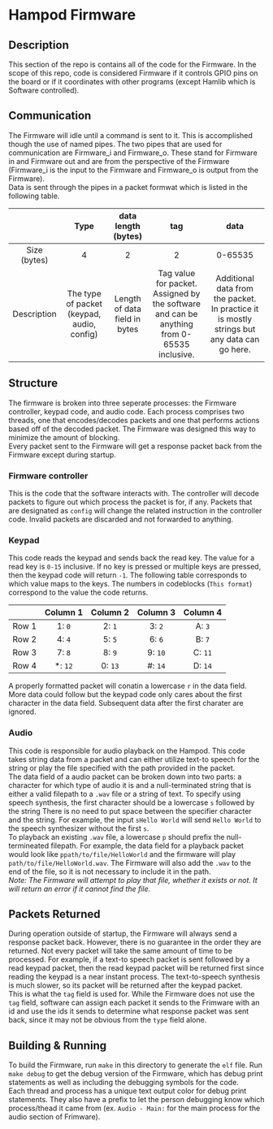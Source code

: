 # Hampod Firmware #

## Description ##

This section of the repo is contains all of the code for the Firmware. In the scope of this repo, code is considered Firmware if it controls GPIO pins on the board or if it coordinates with other programs (except Hamlib which is Software controlled). <br>

## Communication ##

The Firmware will idle until a command is sent to it. This is accomplished though the use of named pipes. The two pipes that are used for communication are Firmware_i and Firmware_o. These stand for Firmware in and Firmware out and are from the perspective of the Firmware 
(Firmware_i is the input to the Firmware and Firmware_o is output from the Firmware). <br>
Data is sent through the pipes in a packet formwat which is listed in the following table.

||Type|data length (bytes)|tag|data|
| :---: | :---: | :---: | :---: | :---: |
|Size (bytes)|4|2|2|0-65535|
|Description|The type of packet (keypad, audio, config)|Length of data field in bytes| Tag value for packet. Assigned by the software and can be anything from 0-65535 inclusive.| Additional data from the packet. In practice it is mostly strings but any data can go here.|

## Structure ##
The firmware is broken into three seperate processes: the Firmware controller, keypad code, and audio code. Each process comprises two threads, one that encodes/decodes packets and one that performs actions based off of the decoded packet. The Firmware was designed this way to minimize the amount of blocking. <br>
Every packet sent to the Firmware will get a response packet back from the Firmware except during startup.

### Firmware controller ###
This is the code that the software interacts with. The controller will decode packets to figure out which process the packet is for, if any. Packets that are designated as `config` will change the related instruction in the controller code. Invalid packets are discarded and not forwarded to anything.

### Keypad ###
This code reads the keypad and sends back the read key. The value for a read key is `0-15` inclusive. If no key is pressed or multiple keys are pressed, then the keypad code will return `-1`. The following table corresponds to which value maps to the keys. The numbers in codeblocks (`This format`) correspond to the 
value the code returns.

||Column 1| Column 2| Column 3| Column 4|
|:-:|:-:|:-:|:-:|:-:|
|Row 1|1: `0`|2: `1`|3: `2`|A: `3`|
|Row 2|4: `4`|5: `5`|6: `6`|B: `7`|
|Row 3|7: `8`|8: `9`|9: `10`|C: `11`|
|Row 4|*: `12`|0: `13`|#: `14`|D: `14`|

A properly formatted packet will conatin a lowercase `r` in the data field. More data could follow but the keypad code only cares about the first character in the data field. Subsequent data after the first charater are ignored.

### Audio ###
This code is responsible for audio playback on the Hampod. This code takes string data from a packet and can either utilize text-to speech for the string or play the file specified with the path provided in the packet. <br>
The data field of a audio packet can be broken down into two parts: a character for which type of audio it is and a null-terminated string that is either a valid filepath to a `.wav` file or a string of text. To specify using speech synthesis, the first character should be a lowercase `s` followed by the string
There is no need to put space between the specifier character and the string. For example, the input `sHello World` will send `Hello World` to the speech synthesizer without the first `s`. <br>
To playback an existing `.wav` file, a lowercase `p` should prefix the null-termineated filepath. For example, the data field for a playback packet would look like `ppath/to/file/HelloWorld` and the firmware will play `path/to/file/HelloWorld.wav`. The Firmware will also add the `.wav` to the end of the file, so it
is not necessary to include it in the path. <br>
*Note: The Firmware will attempt to play that file, whether it exists or not. It will return an error if it cannot find the file.*

## Packets Returned ##
During operation outside of startup, the Firmware will always send a response packet back. However, there is no guarantee in the order they are returned. Not every packet will take the same amount of time to be processed. For example, if a text-to speech packet is sent followed by a read keypad packet, then the read keypad packet will be returned first since reading the keypad is a near instant process. The text-to-speech synthesis is much slower, so its packet will be returned after the keypad packet. <br>
This is what the `tag` field is used for. While the Firmware does not use the `tag` field, software can assign each packet it sends to the Frimware with an id and use the ids it sends to determine what response packet was sent back, since it may not be obvious from the `type` field alone.

## Building & Running ##
To build the Firmware, run `make` in this directory to generate the `elf` file. Run `make debug` to get the debug version of the Firmware, which has debug print statements as well as including the debugging symbols for the code. <br>
Each thread and process has a unique text output color for debug print statements. They also have a prefix to let the person debugging know which process/thead it came from (ex. `Audio - Main:` for the main process for the audio section of Frimware).
